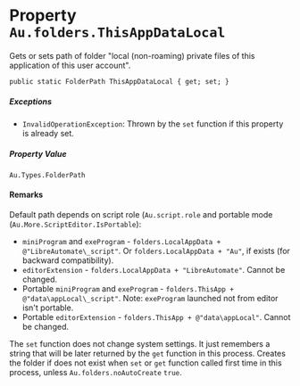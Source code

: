 # Property `Au.folders.ThisAppDataLocal`

Gets or sets path of folder "local (non-roaming) private files of this application of this user account".

```
public static FolderPath ThisAppDataLocal { get; set; }
```

##### Exceptions

- `InvalidOperationException`:
    Thrown by the `set` function if this property is already set.

##### Property Value

`Au.Types.FolderPath`

#### Remarks

Default path depends on script role (`Au.script.role` and portable mode (`Au.More.ScriptEditor.IsPortable`):

- `miniProgram` and `exeProgram` - `folders.LocalAppData + @"LibreAutomate\_script"`. Or `folders.LocalAppData + "Au"`, if exists (for backward compatibility).
- `editorExtension` - `folders.LocalAppData + "LibreAutomate"`. Cannot be changed.
- Portable `miniProgram` and `exeProgram` - `folders.ThisApp + @"data\appLocal\_script"`. Note: `exeProgram` launched not from editor isn't portable.
- Portable `editorExtension` - `folders.ThisApp + @"data\appLocal"`. Cannot be changed.

The `set` function does not change system settings. It just remembers a string that will be later returned by the `get` function in this process. Creates the folder if does not exist when `set` or `get` function called first time in this process, unless `Au.folders.noAutoCreate` `true`.